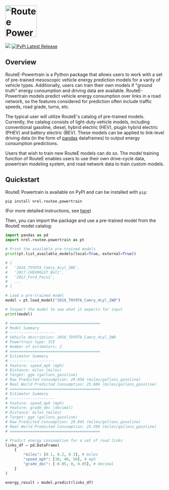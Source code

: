 # <img src="docs/images/routeelogo.png" alt="Routee Powertrain" width="100"/>

<div align="left">
    <img src="https://img.shields.io/badge/python-3.8%20%7C%203.9%20%7C%203.10%20%7C%203.11-blue"/>
  <a href="https://pypi.org/project/nrel.routee.powertrain/">
    <img src="https://img.shields.io/pypi/v/nrel.routee.powertrain" alt="PyPi Latest Release"/>
  </a>
</div>

## Overview

RouteE-Powertrain is a Python package that allows users to work with a set of pre-trained mesoscopic vehicle energy prediction models for a varity of vehicle types. Additionally, users can train their own models if "ground truth" energy consumption and driving data are available. RouteE-Powertrain models predict vehicle energy consumption over links in a road network, so the features considered for prediction often include traffic speeds, road grade, turns, etc.

The typical user will utilize RouteE's catalog of pre-trained models. Currently, the
catalog consists of light-duty vehicle models, including conventional gasoline, diesel,
hybrid electric (HEV), plugin hybrid electric (PHEV) and battery electric (BEV). These models can be applied to link-level driving data (in the form
of [pandas](https://pandas.pydata.org/) dataframes) to output energy consumption predictions.

Users that wish to train new RouteE models can do so. The model training function of RouteE enables users to use their
own drive-cycle data, powertrain modeling system, and road network data to train custom models.

## Quickstart

RouteE Powertrain is available on PyPI and can be installed with `pip`:

```bash
pip install nrel.routee.powertrain
```

(For more detailed instructions, see [here](https://nrel.github.io/routee-powertrain/installation.html))

Then, you can import the package and use a pre-trained model from the RouteE model catalog:

```python
import pandas as pd
import nrel.routee.powertrain as pt

# Print the available pre-trained models
print(pt.list_available_models(local=True, external=True))

# [
#   '2016_TOYOTA_Camry_4cyl_2WD',
#   '2017_CHEVROLET_Bolt',
#   '2012_Ford_Focus',
#   ...
# ]

# Load a pre-trained model
model = pt.load_model("2016_TOYOTA_Camry_4cyl_2WD")

# Inspect the model to see what it expects for input
print(model)

# ========================================
# Model Summary
# --------------------
# Vehicle description: 2016_TOYOTA_Camry_4cyl_2WD
# Powertrain type: ICE
# Number of estimators: 2
# ========================================
# Estimator Summary
# --------------------
# Feature: speed_mph (mph)
# Distance: miles (miles)
# Target: gge (gallons_gasoline)
# Raw Predicted Consumption: 29.856 (miles/gallons_gasoline)
# Real World Predicted Consumption: 25.606 (miles/gallons_gasoline)
# ========================================
# Estimator Summary
# --------------------
# Feature: speed_mph (mph)
# Feature: grade_dec (decimal)
# Distance: miles (miles)
# Target: gge (gallons_gasoline)
# Raw Predicted Consumption: 29.845 (miles/gallons_gasoline)
# Real World Predicted Consumption: 25.596 (miles/gallons_gasoline)
# ========================================

# Predict energy consumption for a set of road links
links_df = pd.DataFrame(
    {
        "miles": [0.1, 0.2, 0.3], # miles
        "speed_mph": [30, 40, 50], # mph
        "grade_dec": [-0.05, 0, 0.05], # decimal
    }
)

energy_result = model.predict(links_df)
```

